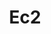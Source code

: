 ---
locations:
- country: US
  id: us-east-1
  name: US East (Northern Virginia)
- country: US
  id: us-west-1
  name: US West (Oregon)
- country: US
  id: us-west-2
  name: US West (Northern California)
- country: Ireland
  id: eu-west-1
  name: EU (Ireland)
- country: Singapore
  id: ap-southeast-1
  name: Asia Pacific (Singapore)
- country: Australia
  id: ap-southeast-2
  name: Asia Pacific (Sydney)
- country: Japan
  id: ap-northeast-1
  name: Asia Pacific (Tokyo)
- country: Brazil
  id: sa-east-1
  name: South America (Sao Paulo)
sizes:
- bandwidth: null
  disk: 15
  id: t1.micro
  name: Micro Instance
  price: 0.02
  price_per: hour
  ram: 613
- bandwidth: null
  disk: 160
  id: m1.small
  name: Small Instance
  price: 0.065
  price_per: hour
  ram: 1740
- bandwidth: null
  disk: 410
  id: m1.medium
  name: Medium Instance
  price: 0.13
  price_per: hour
  ram: 3700
- bandwidth: null
  disk: 850
  id: m1.large
  name: Large Instance
  price: 0.26
  price_per: hour
  ram: 7680
- bandwidth: null
  disk: 1690
  id: m1.xlarge
  name: Extra Large Instance
  price: 0.52
  price_per: hour
  ram: 15360
- bandwidth: null
  disk: 420
  id: m2.xlarge
  name: High-Memory Extra Large Instance
  price: 0.5
  price_per: hour
  ram: 17510
- bandwidth: null
  disk: 850
  id: m2.2xlarge
  name: High-Memory Double Extra Large Instance
  price: 1.0
  price_per: hour
  ram: 35021
- bandwidth: null
  disk: 1690
  id: m2.4xlarge
  name: High-Memory Quadruple Extra Large Instance
  price: 2.0
  price_per: hour
  ram: 70042
- bandwidth: null
  disk: 4000
  id: m3.medium
  name: Medium Instance
  price: 0.113
  price_per: hour
  ram: 3840
- bandwidth: null
  disk: 32000
  id: m3.large
  name: Large Instance
  price: 0.225
  price_per: hour
  ram: 7168
- bandwidth: null
  disk: 80000
  id: m3.xlarge
  name: Extra Large Instance
  price: 0.45
  price_per: hour
  ram: 15360
- bandwidth: null
  disk: 160000
  id: m3.2xlarge
  name: Double Extra Large Instance
  price: 0.9
  price_per: hour
  ram: 30720
- bandwidth: null
  disk: 350
  id: c1.medium
  name: High-CPU Medium Instance
  price: 0.17
  price_per: hour
  ram: 1740
- bandwidth: null
  disk: 1690
  id: c1.xlarge
  name: High-CPU Extra Large Instance
  price: 0.68
  price_per: hour
  ram: 7680
- bandwidth: null
  disk: 1690
  id: cc1.4xlarge
  name: Cluster Compute Quadruple Extra Large Instance
  price: 1.3
  price_per: hour
  ram: 23552
- bandwidth: null
  disk: 3370
  id: cc2.8xlarge
  name: Cluster Compute Eight Extra Large Instance
  price: 2.4
  price_per: hour
  ram: 63488
- bandwidth: null
  disk: 16
  id: c3.large
  name: Compute Optimized Large Instance
  price: 0.15
  price_per: hour
  ram: 3750
- bandwidth: null
  disk: 40
  id: c3.xlarge
  name: Compute Optimized Extra Large Instance
  price: 0.3
  price_per: hour
  ram: 7000
- bandwidth: null
  disk: 80
  id: c3.2xlarge
  name: Compute Optimized Double Extra Large Instance
  price: 0.6
  price_per: hour
  ram: 15000
- bandwidth: null
  disk: 160
  id: c3.4xlarge
  name: Compute Optimized Quadruple Extra Large Instance
  price: 1.2
  price_per: hour
  ram: 30000
- bandwidth: null
  disk: 320
  id: c3.8xlarge
  name: Compute Optimized Eight Extra Large Instance
  price: 2.4
  price_per: hour
  ram: 60000
- bandwidth: null
  disk: 1690
  id: cg1.4xlarge
  name: Cluster GPU Quadruple Extra Large Instance
  price: 2.1
  price_per: hour
  ram: 22528
- bandwidth: null
  disk: 240
  id: cr1.8xlarge
  name: High Memory Cluster Eight Extra Large
  price: 3.5
  price_per: hour
  ram: 244000
- bandwidth: null
  disk: 48000
  id: hs1.8xlarge
  name: High Storage Eight Extra Large Instance
  price: 4.6
  price_per: hour
  ram: 119808
- bandwidth: null
  disk: 800
  id: i2.xlarge
  name: High Storage Optimized Extra Large Instance
  price: 0.85
  price_per: hour
  ram: 31232
- bandwidth: null
  disk: 1600
  id: i2.2xlarge
  name: High Storage Optimized Double Extra Large Instance
  price: 1.71
  price_per: hour
  ram: 62464
- bandwidth: null
  disk: 3200
  id: i2.4xlarge
  name: High Storage Optimized Quadruple Large Instance
  price: 3.41
  price_per: hour
  ram: 124928
- bandwidth: null
  disk: 6400
  id: i2.8xlarge
  name: High Storage Optimized Eight Extra Large Instance
  price: 6.82
  price_per: hour
  ram: 249856
template: provider.html
title: Ec2

---